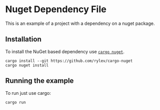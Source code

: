 # Nuget Dependency File

This is an example of a project with a dependency on a nuget package.

## Installation

To install the NuGet based dependency use [`cargo nuget`](https://github.com/rylev/cargo-nuget).

```
cargo install --git https://github.com/rylev/cargo-nuget
cargo nuget install
```

## Running the example

To run just use cargo:

```
cargo run 
```